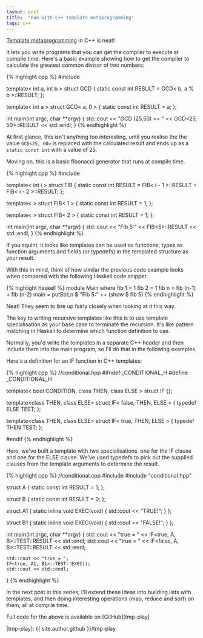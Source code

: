 ```yaml
---
layout: post
title:  "Fun with C++ template metaprogramming"
tags: c++ 
---
```


[Template metaprogramming][wiki] in C++ is neat!

It lets you write programs that you can get the compiler to execute at compile time. Here's a basic example showing how to get the compiler to calculate the greatest common divisor of two numbers:

{% highlight cpp %}
#include <iostream>

template< int a, int b > struct GCD {
	static const int RESULT = GCD< b, a % b >::RESULT;
};

template< int a > struct GCD< a, 0 > {
	static const int RESULT = a;
};

int main(int argc, char **argv) {
    std::cout << "GCD (25,50) == " << GCD<25, 50>::RESULT << std::endl;
}
{% endhighlight %}

At first glance, this isn't anything too interesting, until you realise the the value `GCD<25, 60>` is replaced with the calculated result and ends up as a `static const int` with a value of 25.

Moving on, this is a basic fibonacci generator that runs at compile time.

{% highlight cpp %}
#include <iostream>

template< int i > struct FIB {
    static const int RESULT = FIB< i - 1 >::RESULT + FIB< i - 2 >::RESULT;
};

template< > struct FIB< 1 > {
    static const int RESULT = 1;
};

template< > struct FIB< 2 > {
    static const int RESULT = 1;
};

int main(int argc, char **argv) {
    std::cout << "Fib 5:" << FIB<5>::RESULT << std::endl;
}
{% endhighlight %}

If you squint, it looks like templates can be used as functions, types as function arguments and fields (or typedefs) in the templated structure as your result.

With this in mind, think of how similar the previous code example looks when compared with the following Haskell code snippet:

{% highlight haskell %}
module Main where
fib 1 = 1
fib 2 = 1
fib n = fib (n-1) + fib (n-2)
main = putStrLn $ "Fib 5:" ++ (show $ fib 5)
{% endhighlight %}

Neat! They seem to line up fairly closely when looking at it this way. 

The key to writing recursive templates like this is to use template specialisation as your base case to terminate the recursion. It's like pattern matching in Haskell to determine which function definition to use. 

Normally, you'd write the templates in a separate C++ header and then include them into the main program, so I'll do that in the following examples.

Here's a definition for an IF function in C++ templates:

{% highlight cpp %}
//conditional.hpp
#ifndef _CONDITIONAL_H
#define _CONDITIONAL_H

template< bool CONDITION, class THEN, class ELSE > struct IF {};

template<class THEN, class ELSE> struct IF< false, THEN, ELSE > {
	typedef ELSE TEST;
};

template<class THEN, class ELSE> struct IF< true, THEN, ELSE > {
	typedef THEN TEST;
};

#endif
{% endhighlight %}

Here, we've built a template with two specialisations, one for the IF clause and one for the ELSE clause. We've used typedefs to pick out the supplied clauses from the template arguments to determine the result.

{% highlight cpp %}
//conditional.cpp
#include <iostream>
#include "conditional.hpp"

struct A {
    static const int RESULT = 1;
};

struct B {
    static const int RESULT = 0;
};

struct A1 {
    static inline void EXEC(void) {
        std::cout << "TRUE!";
    }
};

struct B1 {
    static inline void EXEC(void) {
        std::cout << "FALSE!";
    }
};

int main(int argc, char **argv) {
    std::cout << "true = " << IF<true, A, B>::TEST::RESULT << std::endl;
    std::cout << "true = " << IF<false, A, B>::TEST::RESULT << std::endl;

    std::cout << "true = ";
    IF<true, A1, B1>::TEST::EXEC();
    std::cout << std::endl;
}
{% endhighlight %}

In the next post in this series, I'll extend these ideas into building lists with templates, and then doing interesting operations (map, reduce and sort) on them, all at compile time.

Full code for the above is available on [GitHub][tmp-play]

[wiki]: http://wikipedia.org/wiki/Template_metaprogramming
[tmp-play]: {{ site.author.github }}/tmp-play
